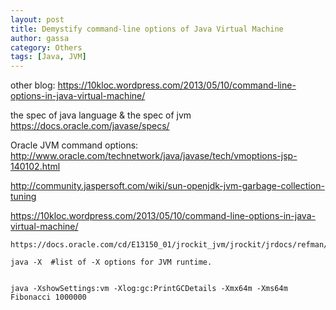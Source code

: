 ```yaml
---
layout: post
title: Demystify command-line options of Java Virtual Machine
author: gassa
category: Others
tags: [Java, JVM]
---
```


other blog:
https://10kloc.wordpress.com/2013/05/10/command-line-options-in-java-virtual-machine/


the spec of java language &  the spec of jvm
https://docs.oracle.com/javase/specs/


Oracle JVM command options:
http://www.oracle.com/technetwork/java/javase/tech/vmoptions-jsp-140102.html

http://community.jaspersoft.com/wiki/sun-openjdk-jvm-garbage-collection-tuning

https://10kloc.wordpress.com/2013/05/10/command-line-options-in-java-virtual-machine/

```Shell
https://docs.oracle.com/cd/E13150_01/jrockit_jvm/jrockit/jrdocs/refman/

java -X  #list of -X options for JVM runtime.


java -XshowSettings:vm -Xlog:gc:PrintGCDetails -Xmx64m -Xms64m Fibonacci 1000000
```
